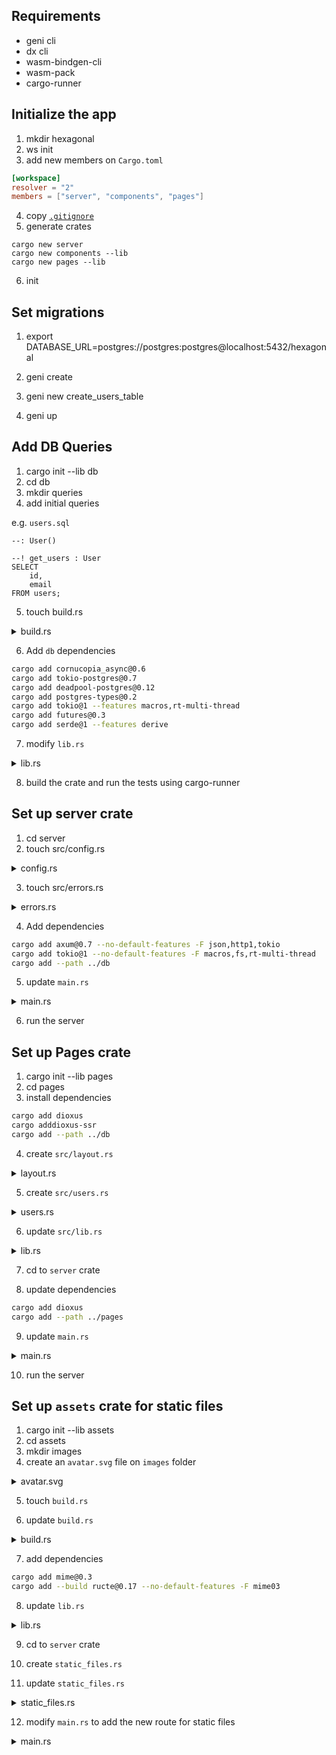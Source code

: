 ## Requirements

- geni cli
- dx cli
- wasm-bindgen-cli
- wasm-pack
- cargo-runner

## Initialize the app

1. mkdir hexagonal
2. ws init
3. add new members on `Cargo.toml`

```toml
[workspace]
resolver = "2"
members = ["server", "components", "pages"]
```

4. copy [`.gitignore` ](https://gist.github.com/codeitlikemiley/f4b405d7afe8b76d7ce799c1732649db)
5. generate crates

```
cargo new server
cargo new components --lib
cargo new pages --lib
```

6. init

## Set migrations

1. export DATABASE_URL=postgres://postgres:postgres@localhost:5432/hexagonal

2. geni create

3. geni new create_users_table

4. geni up

## Add DB Queries

1. cargo init --lib db
2. cd db
3. mkdir queries
4. add initial queries

e.g. `users.sql`

```
--: User()

--! get_users : User
SELECT 
    id, 
    email
FROM users;
```

5. touch build.rs

<details> 
<summary>build.rs</summary>

```rust
use std::env;
use std::path::Path;

fn main() {
    // Compile our SQL
    cornucopia();
}

fn cornucopia() {
    // For the sake of simplicity, this example uses the defaults.
    let queries_path = "queries";

    let out_dir = env::var_os("OUT_DIR").unwrap();
    let file_path = Path::new(&out_dir).join("cornucopia.rs");

    let db_url = env::var_os("DATABASE_URL").unwrap();

    // Rerun this build script if the queries or migrations change.
    println!("cargo:rerun-if-changed={queries_path}");

    // Call cornucopia. Use whatever CLI command you need.
    let output = std::process::Command::new("cornucopia")
        .arg("-q")
        .arg(queries_path)
        .arg("--serialize")
        .arg("-d")
        .arg(&file_path)
        .arg("live")
        .arg(db_url)
        .output()
        .unwrap();

    // If Cornucopia couldn't run properly, try to display the error.
    if !output.status.success() {
        panic!("{}", &std::str::from_utf8(&output.stderr).unwrap());
    }
}
```
</details>

6. Add `db` dependencies

```sh
cargo add cornucopia_async@0.6
cargo add tokio-postgres@0.7
cargo add deadpool-postgres@0.12
cargo add postgres-types@0.2
cargo add tokio@1 --features macros,rt-multi-thread
cargo add futures@0.3
cargo add serde@1 --features derive
```

7. modify `lib.rs`

<details>
<summary>lib.rs</summary>

```rust
use std::str::FromStr;

pub use cornucopia_async::Params;
pub use deadpool_postgres::{Pool, PoolError, Transaction};
pub use tokio_postgres::Error as TokioPostgresError;
pub use queries::users::User;

pub fn create_pool(database_url: &str) -> deadpool_postgres::Pool {
    let config = tokio_postgres::Config::from_str(database_url).unwrap();
    let manager = deadpool_postgres::Manager::new(config, tokio_postgres::NoTls);
    deadpool_postgres::Pool::builder(manager).build().unwrap()
}

include!(concat!(env!("OUT_DIR"), "/cornucopia.rs"));

#[cfg(test)]
mod tests {
    use super::*;
    #[tokio::test]
    async fn load_users() {
        let db_url = std::env::var("DATABASE_URL").unwrap();
        let pool = create_pool(&db_url);

        let client = pool.get().await.unwrap();
        //let transaction = client.transaction().await.unwrap();

        let users = crate::queries::users::get_users()
            .bind(&client)
            .all()
            .await
            .unwrap();

        dbg!(users);
    }
}
```
</details>

8. build the crate and run the tests using cargo-runner


## Set up server crate

1. cd server
2. touch src/config.rs

<details>
<summary>config.rs</summary>

```rust
#[derive(Clone, Debug)]
pub struct Config {
    pub database_url: String,
}

impl Config {
    pub fn new() -> Config {
        let database_url = std::env::var("DATABASE_URL").expect("DATABASE_URL not set");

        Config { database_url }
    }
}
```
</details>

3. touch src/errors.rs

<details>
<summary>errors.rs</summary>

```rust
use axum::{
    http::StatusCode,
    response::{IntoResponse, Response},
};
use db::{PoolError, TokioPostgresError};
use std::fmt;

#[derive(Debug)]
pub enum CustomError {
    FaultySetup(String),
    Database(String),
}

// Allow the use of "{}" format specifier
impl fmt::Display for CustomError {
    fn fmt(&self, f: &mut fmt::Formatter) -> fmt::Result {
        match *self {
            CustomError::FaultySetup(ref cause) => write!(f, "Setup Error: {}", cause),
            //CustomError::Unauthorized(ref cause) => write!(f, "Setup Error: {}", cause),
            CustomError::Database(ref cause) => {
                write!(f, "Database Error: {}", cause)
            }
        }
    }
}

// So that errors get printed to the browser?
impl IntoResponse for CustomError {
    fn into_response(self) -> Response {
        let (status, error_message) = match self {
            CustomError::Database(message) => (StatusCode::UNPROCESSABLE_ENTITY, message),
            CustomError::FaultySetup(message) => (StatusCode::UNPROCESSABLE_ENTITY, message),
        };

        format!("status = {}, message = {}", status, error_message).into_response()
    }
}

impl From<axum::http::uri::InvalidUri> for CustomError {
    fn from(err: axum::http::uri::InvalidUri) -> CustomError {
        CustomError::FaultySetup(err.to_string())
    }
}

impl From<TokioPostgresError> for CustomError {
    fn from(err: TokioPostgresError) -> CustomError {
        CustomError::Database(err.to_string())
    }
}

impl From<PoolError> for CustomError {
    fn from(err: PoolError) -> CustomError {
        CustomError::Database(err.to_string())
    }
}
```
</details>

4. Add dependencies

```sh
cargo add axum@0.7 --no-default-features -F json,http1,tokio
cargo add tokio@1 --no-default-features -F macros,fs,rt-multi-thread
cargo add --path ../db
```

5. update `main.rs`

<details>
<summary>main.rs</summary>

```rust
mod config;
mod errors;

use crate::errors::CustomError;
use axum::{extract::Extension, response::Json, routing::get, Router};
use db::User;
use std::net::SocketAddr;

#[tokio::main]
async fn main() {
    let config = config::Config::new();

    let pool = db::create_pool(&config.database_url);

    // build our application with a route
    let app = Router::new()
        .route("/", get(users))
        .layer(Extension(config))
        .layer(Extension(pool.clone()));

    // run it
    let addr = SocketAddr::from(([0, 0, 0, 0], 3000));
    println!("listening on {}", addr);
    let listener = tokio::net::TcpListener::bind(&addr).await.unwrap();
    axum::serve(listener, app.into_make_service())
        .await
        .unwrap();
}

async fn users(Extension(pool): Extension<db::Pool>) -> Result<Json<Vec<User>>, CustomError> {
    let client = pool.get().await?;

    let users = db::queries::users::get_users().bind(&client).all().await?;

    Ok(Json(users))
}
```
</details>

6. run the server


## Set up Pages crate

1. cargo init --lib pages
2. cd pages
3. install dependencies

```sh
cargo add dioxus 
cargo adddioxus-ssr
cargo add --path ../db
```

4. create `src/layout.rs`

<details>
<summary>layout.rs</summary>

```rust
#![allow(non_snake_case)]

use dioxus::prelude::*;

#[component]
pub fn Layout(title: String, children: Element) -> Element {
    rsx!(
        head {
            title { "{title}" }
            meta { charset: "utf-8" }
            meta { "http-equiv": "X-UA-Compatible", content: "IE=edge" }
            meta {
                name: "viewport",
                content: "width=device-width, initial-scale=1"
            }
        }
        body { {children} }
    )
}
```
</details>

5. create `src/users.rs`

<details>
<summary>users.rs</summary>

```rust
use crate::layout::Layout;
use db::User;
use dioxus::prelude::*;

// Define the properties for IndexPage
#[derive(Props, Clone, PartialEq)] // Add Clone and PartialEq here
pub struct IndexPageProps {
    pub users: Vec<User>,
}

// Define the IndexPage component
#[component]
pub fn IndexPage(props: IndexPageProps) -> Element {
    rsx! {
        Layout { title: "Users Table",
            table {
                thead {
                    tr {
                        th { "ID" }
                        th { "Email" }
                    }
                }
                tbody {
                    for user in props.users {
                        tr {
                            td {
                                strong { "{user.id}" }
                            }
                            td { "{user.email}" }
                        }
                    }
                }
            }
        }
    }
}
```
</details>

6. update `src/lib.rs`

<details> 

<summary>lib.rs</summary>

```rust
mod layout;
pub mod users;
use dioxus::prelude::*;

pub fn render(mut virtual_dom: VirtualDom) -> String {
    virtual_dom.rebuild_in_place();
    let html = dioxus_ssr::render(&virtual_dom);
    format!("<!DOCTYPE html><html lang='en'>{}</html>", html)
}
```
</details>

7. cd to `server` crate

8. update dependencies

```sh
cargo add dioxus
cargo add --path ../pages
```

9. update `main.rs`

<details>
<summary>main.rs</summary>

```rust
mod config;
mod errors;
use crate::errors::CustomError;
use axum::response::Html;
use axum::{extract::Extension, routing::get, Router};
use dioxus::dioxus_core::VirtualDom;
use pages::{
    render,
    users::{IndexPage, IndexPageProps},
};
use std::net::SocketAddr;

#[tokio::main]
async fn main() {
    let config = config::Config::new();

    let pool = db::create_pool(&config.database_url);

    // build our application with a route
    let app = Router::new()
        .route("/", get(users))
        .layer(Extension(config))
        .layer(Extension(pool.clone()));

    // run it
    let addr = SocketAddr::from(([0, 0, 0, 0], 3000));
    println!("listening on... {}", addr);
    let listener = tokio::net::TcpListener::bind(&addr).await.unwrap();
    axum::serve(listener, app.into_make_service())
        .await
        .unwrap();
}

pub async fn users(Extension(pool): Extension<db::Pool>) -> Result<Html<String>, CustomError> {
    let client = pool.get().await?;

    let users = db::queries::users::get_users().bind(&client).all().await?;

    let html = render(VirtualDom::new_with_props(
        IndexPage,
        IndexPageProps { users },
    ));

    Ok(Html(html))
}
```
</details>

10. run the server

## Set up `assets` crate for static files

1. cargo init --lib assets
2. cd assets
3. mkdir images
4. create an `avatar.svg` file on `images` folder

<details>

<summary>avatar.svg</summary>

```svg
<svg xmlns="http://www.w3.org/2000/svg" viewBox="0 0 512 512">
    <path fill="#fff" d="M256 512A256 256 0 1 0 256 0a256 256 0 1 0 0 512zM160 256c0-53 43-96 96-96h64c53 0 96-43 96-96s-43-96-96-96H160zm0 96c0 53 43 96 96 96h64c53 0 96-43 96-96s-43-96-96-96H160zm0 96c0 53 43 96 96 96h64c53 0 96-43 96-96s-43-96-96-96H160z"/>
</svg>
```
</details>

5. touch `build.rs`

6. update `build.rs`

<details>
<summary>build.rs</summary>

```rust
use ructe::{Result, Ructe};

fn main() -> Result<()> {
    let mut ructe = Ructe::from_env().unwrap();
    let mut statics = ructe.statics().unwrap();
    statics.add_files("images").unwrap();
    ructe.compile_templates("images").unwrap();

    Ok(())
}
```

</details>

7. add dependencies

```sh
cargo add mime@0.3
cargo add --build ructe@0.17 --no-default-features -F mime03
```

8. update `lib.rs`

<details>
<summary>lib.rs</summary>

```rust
include!(concat!(env!("OUT_DIR"), "/templates.rs"));

pub use templates::statics as files;
```
</details>

9. cd to `server` crate

10. create `static_files.rs`

11. update `static_files.rs`

<details>
<summary>static_files.rs</summary>

```rust
use assets::templates::statics::StaticFile;
use axum::body::Body;
use axum::extract::Path;
use axum::http::{header, HeaderValue, Response, StatusCode};
use axum::response::IntoResponse;

pub async fn static_path(Path(path): Path<String>) -> impl IntoResponse {
    let path = path.trim_start_matches('/');

    if let Some(data) = StaticFile::get(path) {
        Response::builder()
            .status(StatusCode::OK)
            .header(
                header::CONTENT_TYPE,
                HeaderValue::from_str(data.mime.as_ref()).unwrap(),
            )
            .body(Body::from(data.content))
            .unwrap()
    } else {
        Response::builder()
            .status(StatusCode::NOT_FOUND)
            .body(Body::empty())
            .unwrap()
    }
}
```
</details>

12. modify `main.rs` to add the new route for static files

<details>
<summary>main.rs</summary>

```rust
// load module
mod static_files;

let app = Router::new()
    .route("/", get(users))
    .route("/static/*path", get(static_files::static_path)) // add this line
    .layer(Extension(config))
    .layer(Extension(pool.clone()));
... 
```

13. cargo add --path ../assets

14. use the static files on `pages/src/users.rs`

<details>
<summary>users.rs</summary>

```rust
// use avatar
use assets::files::avatar_svg;

...

// access the static file
img {
    src: format!("/static/{}", avatar_svg.name),
    width: "16",
    height: "16"
}
```

15. run the server